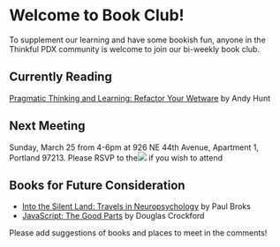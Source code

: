 <h1>Welcome to Book Club!</h1>

<p>To supplement our learning and have some bookish fun, anyone in the Thinkful PDX community is welcome to join our bi-weekly book club.</p>

<h2>Currently Reading</h2>
<p><a href="https://www.amazon.com/gp/product/1934356050" target="_blank">Pragmatic Thinking and Learning: Refactor Your Wetware</a> by Andy Hunt</p>

<h2>Next Meeting</h2>
<p>Sunday, March 25 from 4-6pm at 926 NE 44th Avenue, Apartment 1, Portland 97213. Please RSVP to the<a target="_blank" href="https://calendar.google.com/event?action=TEMPLATE&amp;tmeid=MDB2bm1lM2tjc2w2dTJnam9vOXAzaTRvOHQgbW9sbHlqZWFuYmVubmV0dEBt&amp;tmsrc=mollyjeanbennett%40gmail.com"><img border="0" src="https://www.google.com/calendar/images/ext/gc_button1_en.gif"></a> if you wish to attend</p>

<h2>Books for Future Consideration</h2>
<ul>
  <li><a href="https://www.amazon.com/Into-Silent-Land-Travels-Neuropsychology/dp/0802141285" target="_blank">Into the Silent Land: Travels in Neuropsychology</a> by Paul Broks</li>
  <li><a href="https://www.amazon.com/JavaScript-Good-Parts-Douglas-Crockford/dp/0596517742/ref=sr_1_1?ie=UTF8&qid=1519490811&sr=8-1" target="_blank">JavaScript: The Good Parts</a> by Douglas Crockford</li>
  
</ul>

<p>Please add suggestions of books and places to meet in the comments!</p>
